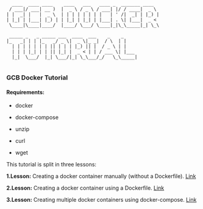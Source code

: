 ~~~
  ____  ____ ____    ____   ___   ____ _  _______ ____  
 / ___|/ ___| __ )  |  _ \ / _ \ / ___| |/ / ____|  _ \ 
| |  _| |   |  _ \  | | | | | | | |   | ' /|  _| | |_) |
| |_| | |___| |_) | | |_| | |_| | |___| . \| |___|  _ < 
 \____|\____|____/  |____/ \___/ \____|_|\_\_____|_| \_\
                                                        
 _____ _   _ _____ ___  ____  ___    _    _     
|_   _| | | |_   _/ _ \|  _ \|_ _|  / \  | |    
  | | | | | | | || | | | |_) || |  / _ \ | |    
  | | | |_| | | || |_| |  _ < | | / ___ \| |___ 
  |_|  \___/  |_| \___/|_| \_\___/_/   \_\_____|
                                                
~~~

### GCB Docker Tutorial

#### Requirements:

* docker

* docker-compose

* unzip

* curl

* wget 

This tutorial is split in three lessons:

**1.Lesson:** Creating a docker container manually (without a Dockerfile). [Link](1_lesson/README.md)

**2.Lesson:** Creating a docker container using a Dockerfile. [Link](2_lesson/README.md)

**3.Lesson:** Creating multiple docker containers using docker-compose. [Link](3_lesson/README.md)
